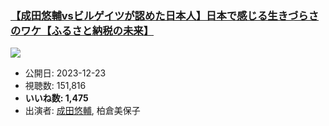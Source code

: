 ### [【成田悠輔vsビルゲイツが認めた日本人】日本で感じる生きづらさのワケ【ふるさと納税の未来】](https://www.youtube.com/watch?v=nYyvlo80DSM)
[![](https://img.youtube.com/vi/nYyvlo80DSM/sddefault.jpg)](https://www.youtube.com/watch?v=nYyvlo80DSM)
-   公開日: 2023-12-23
-   視聴数: 151,816
-   **いいね数: 1,475**
-   出演者: [成田悠輔](/rehacq_fan/people/成田悠輔 "wikilink"), 柏倉美保子
